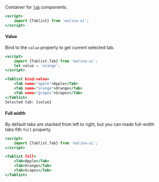 Container for [`Tab`](#tab) components.

```htm
<script>
    import {Tablist} from 'malina-ui';
</script>
```

#### Value

Bind to the `value` property to get current selected tab.

```htm example
<script>
    import {Tablist,Tab} from 'malina-ui';
    let value = 'orange';
</script>

<Tablist bind:value>
    <Tab name="apple">Apple</Tab>
    <Tab name="orange">Orange</Tab>
    <Tab name="grapes">Grapes</Tab>
</Tablist>
Selected tab: {value}
```

#### Full width

By default tabs are stacked from left to right, but you can made full-width tabs fith `full` property.

```htm example
<script>
    import {Tablist,Tab} from 'malina-ui';
</script>

<Tablist full>
    <Tab>Apple</Tab>
    <Tab>Orange</Tab>
    <Tab>Grapes</Tab>
</Tablist>
```